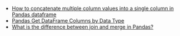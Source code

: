 * [How to concatenate multiple column values into a single column in Pandas dataframe](https://stackoverflow.com/questions/39291499/how-to-concatenate-multiple-column-values-into-a-single-column-in-pandas-datafra)
* [Pandas Get DataFrame Columns by Data Type](https://sparkbyexamples.com/pandas/pandas-get-list-of-dataframe-columns-based-on-data-type/)
* [What is the difference between join and merge in Pandas?](https://www.geeksforgeeks.org/what-is-the-difference-between-join-and-merge-in-pandas/)
